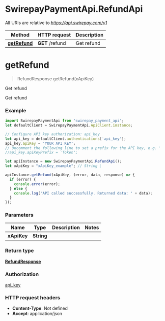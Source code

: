 # SwirepayPaymentApi.RefundApi

All URIs are relative to *https://api.swirepay.com/v1*

Method | HTTP request | Description
------------- | ------------- | -------------
[**getRefund**](RefundApi.md#getRefund) | **GET** /refund | Get refund

<a name="getRefund"></a>
# **getRefund**
> RefundResponse getRefund(xApiKey)

Get refund

Get refund

### Example
```javascript
import SwirepayPaymentApi from 'swirepay_payment_api';
let defaultClient = SwirepayPaymentApi.ApiClient.instance;

// Configure API key authorization: api_key
let api_key = defaultClient.authentications['api_key'];
api_key.apiKey = 'YOUR API KEY';
// Uncomment the following line to set a prefix for the API key, e.g. "Token" (defaults to null)
//api_key.apiKeyPrefix = 'Token';

let apiInstance = new SwirepayPaymentApi.RefundApi();
let xApiKey = "xApiKey_example"; // String | 

apiInstance.getRefund(xApiKey, (error, data, response) => {
  if (error) {
    console.error(error);
  } else {
    console.log('API called successfully. Returned data: ' + data);
  }
});
```

### Parameters

Name | Type | Description  | Notes
------------- | ------------- | ------------- | -------------
 **xApiKey** | **String**|  | 

### Return type

[**RefundResponse**](RefundResponse.md)

### Authorization

[api_key](../README.md#api_key)

### HTTP request headers

 - **Content-Type**: Not defined
 - **Accept**: application/json

